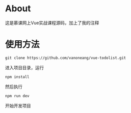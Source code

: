 # About
这是慕课网上Vue实战课程源码，加上了我的注释

# 使用方法
```
git clone https://github.com/vanoneang/vue-todolist.git
```
进入项目目录，运行
```
npm install
```
然后执行
```
npm run dev
```
开始开发项目
